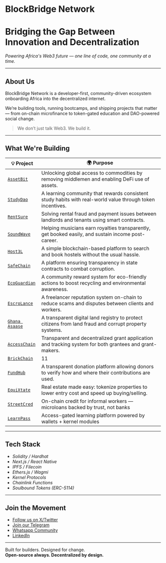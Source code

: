 # BlockBridge Network

# Bridging the Gap Between Innovation and Decentralization  
_Powering Africa's Web3 future — one line of code, one community at a time._

---

## About Us

BlockBridge Network is a developer-first, community-driven ecosystem onboarding Africa into the decentralized internet.

We’re building tools, running bootcamps, and shipping projects that matter — from on-chain microfinance to token-gated education and DAO-powered social change.

> We don’t just talk Web3. We build it.

---

## What We're Building

| 💡 Project | 🌍 Purpose |
|-----------|------------|
| [`AssetBit`](https://github.com/Blockbridge-Network/Team-AssetBit.git) |  Unlocking global access to commodities by removing middlemen and enabling DeFi use of assets. |
| [`StudyDao`](https://github.com/Blockbridge-Network/Team-StudyDao.git) | A learning community that rewards consistent study habits with real-world value through token incentives. |
| [`RentSure`](https://github.com/Blockbridge-Network/Team-RentSure.git) | Solving rental fraud and payment issues between landlords and tenants using smart contracts. |
| [`SoundWave`](https://github.com/Blockbridge-Network/Team-SoundWave.git) | Helping musicians earn royalties transparently, get booked easily, and sustain income post-career. |
| [`Host3L`](https://github.com/Blockbridge-Network/Team-Host3L.git) | A simple blockchain-based platform to search and book hostels without the usual hassle. |
| [`SafeChain`](https://github.com/Blockbridge-Network/Team-SafeChain.git) | A platform ensuring transparency in state contracts to combat corruption. |
| [`EcoGuardian`](https://github.com/Blockbridge-Network/Team-EcoGuardian.git) | A community reward system for eco-friendly actions to boost recycling and environmental awareness. |
| [`EscroLance`](https://github.com/Blockbridge-Network/Team-EscroLance.git) | A freelancer reputation system on-chain to reduce scams and disputes between clients and workers. |
| [`Ghana Asaase`](https://github.com/Blockbridge-Network/Team-Ghana-Asaase.git) | A transparent digital land registry to protect citizens from land fraud and corrupt property systems. |
| [`AccessChain`](https://github.com/Blockbridge-Network/Team-AccessChain.git) | Transparent and decentralized grant application and tracking system for both grantees and grant-makers. |
| [`BrickChain`](https://github.com/Blockbridge-Network/Team-BrickChain.git) | 11 |
| [`FundHub`](https://github.com/Blockbridge-Network/Team-FundHub.git) | A transparent donation platform allowing donors to verify how and where their contributions are used. |
| [`EquiXtate`](https://github.com/Blockbridge-Network/Team-EquiXtate.git) | Real estate made easy: tokenize properties to lower entry cost and speed up buying/selling. |
| [`StreetCred`](https://github.com/blockbridge-network/) | On-chain credit for informal workers — microloans backed by trust, not banks |
| [`LearnPass`](https://github.com/blockbridge-network/) | Access-gated learning platform powered by wallets + kernel modules |

---

## Tech Stack

- *Solidity / Hardhat*
- *Next.js / React Native*
- *IPFS / Filecoin*
- *Ethers.js / Wagmi*
- *Kernel Protocols*
- *Chainlink Functions*
- *Soulbound Tokens (ERC-5114)*

---

## Join the Movement

- [Follow us on X/Twitter](https://x.com/blockbridge_net)
- [Join our Telegram](https://t.me/+b2ZtoyEE6QQ5MmE0)
- [Whatsapp Community](https://chat.whatsapp.com/C21v6J0EAlR1W90w7QXnu4)
- [LinkedIn](https://www.linkedin.com/company/blockbridge-network/)

---

Built for builders. Designed for change.  
**Open-source always. Decentralized by design.**
